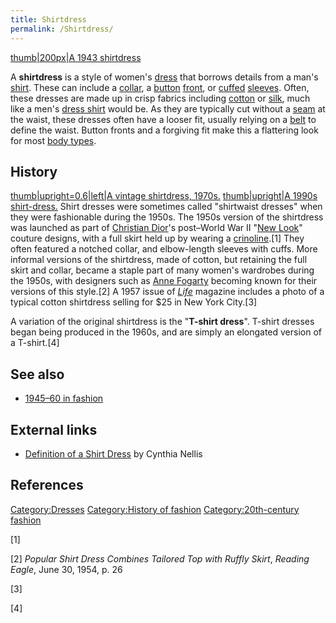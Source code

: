 ```yaml
---
title: Shirtdress
permalink: /Shirtdress/
---
```


[thumb\|200px\|A 1943
shirtdress](/File:How_a_British_Woman_Dresses_in_Wartime-_Utility_Clothing_in_Britain,_1943_D14784.jpg "wikilink")

A **shirtdress** is a style of women's [dress](/dress "wikilink") that
borrows details from a man's [shirt](/Dress_shirt "wikilink"). These can
include a [collar](/Collar_(clothing) "wikilink"), a
[button](/button "wikilink") [front](/Placket "wikilink"), or
[cuffed](/cuff "wikilink") [sleeves](/sleeve "wikilink"). Often, these
dresses are made up in crisp fabrics including
[cotton](/cotton "wikilink") or [silk](/silk "wikilink"), much like a
men's [dress shirt](/dress_shirt "wikilink") would be. As they are
typically cut without a [seam](/Sewing "wikilink") at the waist, these
dresses often have a looser fit, usually relying on a
[belt](/Belt_(clothing) "wikilink") to define the waist. Button fronts
and a forgiving fit make this a flattering look for most [body
types](/body_types "wikilink").

## History

[thumb\|upright=0.6\|left\|A vintage shirtdress,
1970s.](/File:Girl_in_Kensington_3.jpg "wikilink") [thumb\|upright\|A
1990s shirt-dress.](/File:ERHW_Porch1.jpg "wikilink") Shirt dresses were
sometimes called "shirtwaist dresses" when they were fashionable during
the 1950s. The 1950s version of the shirtdress was launched as part of
[Christian Dior](/Christian_Dior "wikilink")'s post–World War II "[New
Look](/Christian_Dior_S.A.#The_.22New_Look.22 "wikilink")" couture
designs, with a full skirt held up by wearing a
[crinoline](/crinoline "wikilink").[1] They often featured a notched
collar, and elbow-length sleeves with cuffs. More informal versions of
the shirtdress, made of cotton, but retaining the full skirt and collar,
became a staple part of many women's wardrobes during the 1950s, with
designers such as [Anne Fogarty](/Anne_Fogarty "wikilink") becoming
known for their versions of this style.[2] A 1957 issue of
*[Life](/Life_(magazine) "wikilink")* magazine includes a photo of a
typical cotton shirtdress selling for $25 in New York City.[3]

A variation of the original shirtdress is the "**T-shirt dress**".
T-shirt dresses began being produced in the 1960s, and are simply an
elongated version of a T-shirt.[4]

## See also

-   [1945–60 in fashion](/1945–60_in_fashion "wikilink")

## External links

-   [Definition of a Shirt
    Dress](http://fashion.about.com/cs/glossary/g/bldefshirtdress.htm)
    by Cynthia Nellis

## References

[Category:Dresses](/Category:Dresses "wikilink") [Category:History of
fashion](/Category:History_of_fashion "wikilink") [Category:20th-century
fashion](/Category:20th-century_fashion "wikilink")

[1]

[2] *Popular Shirt Dress Combines Tailored Top with Ruffly Skirt*,
*Reading Eagle*, June 30, 1954, p. 26

[3]

[4]